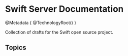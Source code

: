 # Swift Server Documentation

@Metadata {
    @TechnologyRoot()
}

Collection of drafts for the Swift open source project.

## Topics
